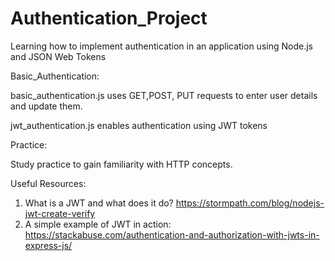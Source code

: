# Authentication_Project
Learning how to implement authentication in an application using Node.js and JSON Web Tokens

Basic_Authentication:

basic_authentication.js uses GET,POST, PUT requests to enter user details and update them.

jwt_authentication.js enables authentication using JWT tokens

Practice:

Study practice to gain familiarity with HTTP concepts.

Useful Resources:

1) What is a JWT and what does it do? https://stormpath.com/blog/nodejs-jwt-create-verify
2) A simple example of JWT in action: https://stackabuse.com/authentication-and-authorization-with-jwts-in-express-js/

